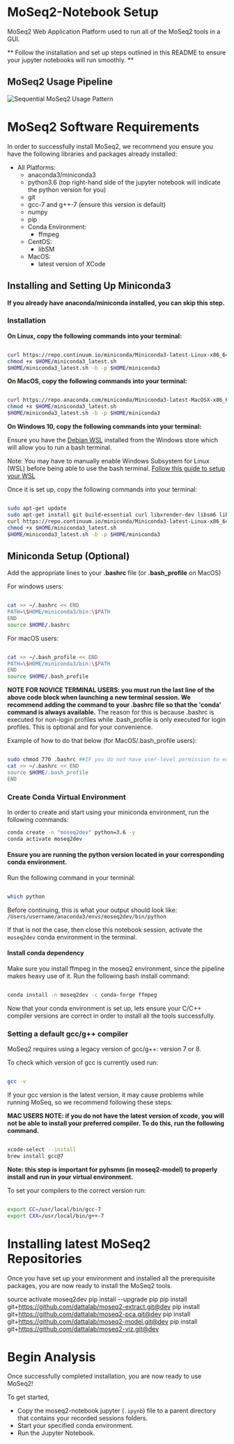 # MoSeq2-Notebook Setup
MoSeq2 Web Application Platform used to run all of the MoSeq2 tools in a GUI.

** Follow the installation and set up steps outlined in this README to ensure your jupyter notebooks will run smoothly. **

## MoSeq2 Usage Pipeline
<img src="https://raw.githubusercontent.com/dattalab/moseq2-app/jupyter/media/Full_Pipeline.png?token=ACRN4H2NAM273ZDASQPFJDK5T6EBS" alt="Sequential MoSeq2 Usage Pattern" title="MoSeq2 Pipeline" />


# MoSeq2 Software Requirements

In order to successfully install MoSeq2, we recommend you ensure you have the following libraries and packages already installed:
 - All Platforms:
     - anaconda3/miniconda3
     - python3.6 (top right-hand side of the jupyter notebook will indicate the python version for you)
     - git
     - gcc-7 and g++-7 (ensure this version is default)
     - numpy
     - pip
     - Conda Environment:
         - ffmpeg
     - CentOS:
         - libSM
     - MacOS:
         - latest version of XCode
         
## Installing and Setting Up Miniconda3

**If you already have anaconda/miniconda installed, you can skip this step.**

### Installation
**On Linux, copy the following commands into your terminal:**
```bash

curl https://repo.continuum.io/miniconda/Miniconda3-latest-Linux-x86_64.sh -o "$HOME/miniconda3_latest.sh"
chmod +x $HOME/miniconda3_latest.sh
$HOME/miniconda3_latest.sh -b -p $HOME/miniconda3

```

**On MacOS, copy the following commands into your terminal:**
```bash

curl https://repo.anaconda.com/miniconda/Miniconda3-latest-MacOSX-x86_64.sh -o "$HOME/miniconda3_latest.sh"
chmod +x $HOME/miniconda3_latest.sh
$HOME/miniconda3_latest.sh -b -p $HOME/miniconda3

```

**On Windows 10, copy the following commands into your terminal:**

Ensure you have the [Debian WSL](https://www.microsoft.com/en-us/p/debian/9msvkqc78pk6?activetab=pivot%3Aoverviewtab) installed from the Windows store which will allow you to run a bash terminal. 

Note: You may have to manually enable Windows Subsystem for Linux (WSL) before being able to use the bash terminal. [Follow this guide to setup your WSL](https://docs.microsoft.com/en-us/windows/wsl/install-win10)

Once it is set up, copy the following commands into your terminal:
```bash

sudo apt-get update
sudo apt-get install git build-essential curl libxrender-dev libsm6 libglib2.0-0
curl https://repo.continuum.io/miniconda/Miniconda3-latest-Linux-x86_64.sh -o "$HOME/miniconda3_latest.sh"
chmod +x $HOME/miniconda3_latest.sh
$HOME/miniconda3_latest.sh -b -p $HOME/miniconda3

```

 ## Miniconda Setup (Optional)
 
 Add the appropriate lines to your __.bashrc__ file (or __.bash_profile__ on MacOS)

For windows users:
```bash

cat >> ~/.bashrc << END
PATH=\$HOME/miniconda3/bin:\$PATH
END
source $HOME/.bashrc


```

For macOS users:
```bash

cat >> ~/.bash_profile << END
PATH=\$HOME/miniconda3/bin:\$PATH
END
source $HOME/.bash_profile

```

__NOTE FOR NOVICE TERMINAL USERS: you must run the last line of the above code block when launching a new terminal session. We recommend adding the command to your .bashrc file so that the 'conda' command is always available.__
The reason for this is because .bashrc is executed for non-login profiles while .bash_profile is only executed for login profiles. This is optional and for your convenience.

Example of how to do that below (for MacOS/.bash_profile users):
```bash

sudo chmod 770 .bashrc ##IF you do not have user-level permission to edit the file already
cat >> ~/.bashrc << END
source $HOME/.bash_profile
END

```

### Create Conda Virtual Environment
In order to create and start using your miniconda environment, run the following commands:
```bash
conda create -n "moseq2dev" python=3.6 -y
conda activate moseq2dev
```

#### Ensure you are running the python version located in your corresponding conda environment.

Run the following command in your terminal:
```bash

which python

```

Before continuing, this is what your output should look like: ```/Users/username/anaconda3/envs/moseq2dev/bin/python```

If that is not the case, then close this notebook session, activate the `moseq2dev` conda environment in the terminal.


#### Install conda dependency

Make sure you install ffmpeg in the moseq2 environment, since the pipeline makes heavy use of it.
Run the following bash install command:
```bash

conda install -n moseq2dev -c conda-forge ffmpeg


```

Now that your conda environment is set up, lets ensure your C/C++ compiler versions are correct in order to install all the tools successfully.

### Setting a default gcc/g++ compiler

MoSeq2 requires using a legacy version of gcc/g++: version 7 or 8.

To check which version of gcc is currently used run:
```bash

gcc -v


```

If your gcc version is the latest version, it may cause problems while running MoSeq, so we recommend
following these steps:

__MAC USERS NOTE: if you do not have the latest version of xcode, you will not be able to install your preferred compiler. To do this, run the following command.__
```bash

xcode-select --install
brew install gcc@7


```

**Note: this step is important for pyhsmm (in moseq2-model) to properly install and run in your virtual environment.**

To set your compilers to the correct version run: 
```bash

export CC=/usr/local/bin/gcc-7
export CXX=/usr/local/bin/g++-7


```

# Installing latest MoSeq2 Repositories

Once you have set up your environment and installed all the prerequisite packages, you are now ready to install the MoSeq2 tools.

source activate moseq2dev
pip install --upgrade pip
pip install git+https://github.com/dattalab/moseq2-extract.git@dev
pip install git+https://github.com/dattalab/moseq2-pca.git@dev
pip install git+https://github.com/dattalab/moseq2-model.git@dev
pip install git+https://github.com/dattalab/moseq2-viz.git@dev


# Begin Analysis
Once successfully completed installation, you are now ready to use MoSeq2! 

To get started,
- Copy the moseq2-notebook jupyter (`.ipynb`) file to a parent directory that contains your recorded sessions folders.
- Start your specified conda environment.
- Run the Jupyter Notebook.
